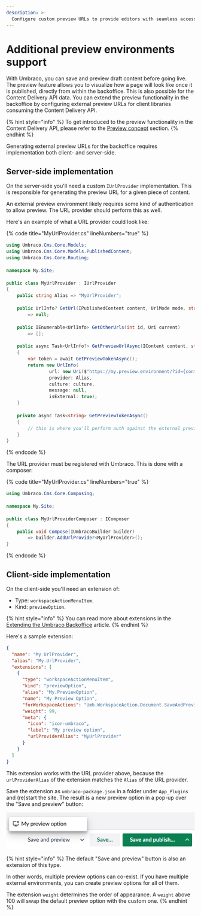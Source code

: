 ```yaml
---
description: >-
  Configure custom preview URLs to provide editors with seamless access to external preview environments for the Content Delivery API data.
---
```


# Additional preview environments support

With Umbraco, you can save and preview draft content before going live. The preview feature allows you to visualize how a page will look like once it is published, directly from within the backoffice. This is also possible for the Content Delivery API data. You can extend the preview functionality in the backoffice by configuring external preview URLs for client libraries consuming the Content Delivery API.

{% hint style="info" %}
To get introduced to the preview functionality in the Content Delivery API, please refer to the [Preview concept](https://docs.umbraco.com/umbraco-cms/reference/content-delivery-api#preview) section.
{% endhint %}

Generating external preview URLs for the backoffice requires implementation both client- and server-side.

## Server-side implementation

On the server-side you'll need a custom `IUrlProvider` implementation. This is responsible for generating the preview URL for a given piece of content.

An external preview environment likely requires some kind of authentication to allow preview. The URL provider should perform this as well.

Here's an example of what a URL provider could look like:

{% code title="MyUrlProvider.cs" lineNumbers="true" %}
```csharp
using Umbraco.Cms.Core.Models;
using Umbraco.Cms.Core.Models.PublishedContent;
using Umbraco.Cms.Core.Routing;

namespace My.Site;

public class MyUrlProvider : IUrlProvider
{
    public string Alias => "MyUrlProvider";

    public UrlInfo? GetUrl(IPublishedContent content, UrlMode mode, string? culture, Uri current)
        => null;

    public IEnumerable<UrlInfo> GetOtherUrls(int id, Uri current)
        => [];

    public async Task<UrlInfo?> GetPreviewUrlAsync(IContent content, string? culture, string? segment)
    {
        var token = await GetPreviewTokenAsync();
        return new UrlInfo(
                url: new Uri($"https://my.preview.environment/?id={content.Key}&culture={culture}&token={token}"),
                provider: Alias,
                culture: culture,
                message: null,
                isExternal: true);
    }

    private async Task<string> GetPreviewTokenAsync()
    {
        // this is where you'll perform auth against the external preview environment and return an auth token
    }
}
```
{% endcode %}

The URL provider must be registered with Umbraco. This is done with a composer:

{% code title="MyUrlProvider.cs" lineNumbers="true" %}
```csharp
using Umbraco.Cms.Core.Composing;

namespace My.Site;

public class MyUrlProviderComposer : IComposer
{
    public void Compose(IUmbracoBuilder builder)
        => builder.AddUrlProvider<MyUrlProvider>();
}
```
{% endcode %}

## Client-side implementation

On the client-side you'll need an extension of:

- Type: `workspaceActionMenuItem`.
- Kind: `previewOption`.

{% hint style="info" %}
You can read more about extensions in the [Extending the Umbraco Backoffice](https://docs.umbraco.com/welcome/getting-started/developing-websites-with-umbraco/extending-the-umbraco-backoffice) article.
{% endhint %}

Here's a sample extension:

```json
{
  "name": "My UrlProvider",
  "alias": "My.UrlProvider",
  "extensions": [
    {
      "type": "workspaceActionMenuItem",
      "kind": "previewOption",
      "alias": "My.PreviewOption",
      "name": "My Preview Option",
      "forWorkspaceActions": "Umb.WorkspaceAction.Document.SaveAndPreview",
      "weight": 99,
      "meta": {
        "icon": "icon-umbraco",
        "label": "My preview option",
        "urlProviderAlias": "MyUrlProvider"
      }
    }
  ]
}
```

This extension works with the URL provider above, because the `urlProviderAlias` of the extension matches the `Alias` of the URL provider.

Save the extension as `umbraco-package.json` in a folder under `App_Plugins` and (re)start the site. The result is a new preview option in a pop-up over the "Save and preview" button:

![External preview options in a pop-up over the "Save and preview" button](images/external-preview-option.png)

{% hint style="info" %}
The default "Save and preview" button is also an extension of this type.

In other words, multiple preview options can co-exist. If you have multiple external environments, you can create preview options for all of them.

The extension `weight` determines the order of appearance. A `weight` above 100 will swap the default preview option with the custom one.
{% endhint %}
